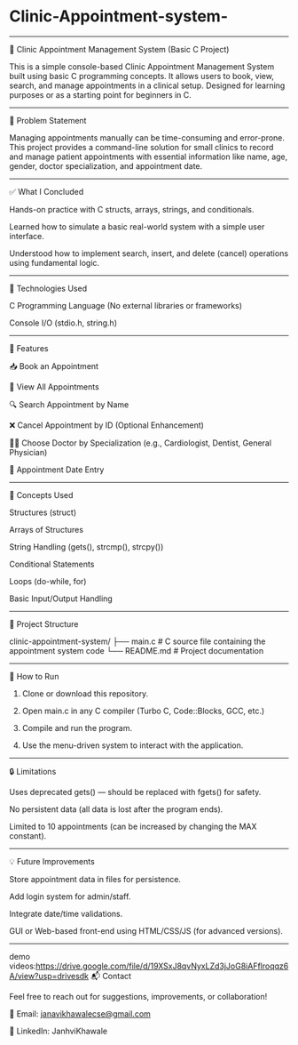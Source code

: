 # Clinic-Appointment-system-
---

🏥 Clinic Appointment Management System (Basic C Project)

This is a simple console-based Clinic Appointment Management System built using basic C programming concepts. It allows users to book, view, search, and manage appointments in a clinical setup. Designed for learning purposes or as a starting point for beginners in C.


---

📌 Problem Statement

Managing appointments manually can be time-consuming and error-prone. This project provides a command-line solution for small clinics to record and manage patient appointments with essential information like name, age, gender, doctor specialization, and appointment date.


---

✅ What I Concluded

Hands-on practice with C structs, arrays, strings, and conditionals.

Learned how to simulate a basic real-world system with a simple user interface.

Understood how to implement search, insert, and delete (cancel) operations using fundamental logic.



---

🔧 Technologies Used

C Programming Language (No external libraries or frameworks)

Console I/O (stdio.h, string.h)



---

📄 Features

📥 Book an Appointment

📃 View All Appointments

🔍 Search Appointment by Name

❌ Cancel Appointment by ID (Optional Enhancement)

👨‍⚕️ Choose Doctor by Specialization (e.g., Cardiologist, Dentist, General Physician)

📅 Appointment Date Entry



---

🧠 Concepts Used

Structures (struct)

Arrays of Structures

String Handling (gets(), strcmp(), strcpy())

Conditional Statements

Loops (do-while, for)

Basic Input/Output Handling



---

📁 Project Structure

clinic-appointment-system/
├── main.c        # C source file containing the appointment system code
└── README.md     # Project documentation


---

🚀 How to Run

1. Clone or download this repository.


2. Open main.c in any C compiler (Turbo C, Code::Blocks, GCC, etc.)


3. Compile and run the program.


4. Use the menu-driven system to interact with the application.




---

🔒 Limitations

Uses deprecated gets() — should be replaced with fgets() for safety.

No persistent data (all data is lost after the program ends).

Limited to 10 appointments (can be increased by changing the MAX constant).



---

💡 Future Improvements

Store appointment data in files for persistence.

Add login system for admin/staff.

Integrate date/time validations.

GUI or Web-based front-end using HTML/CSS/JS (for advanced versions).



---
demo videos:https://drive.google.com/file/d/19XSxJ8qvNyxLZd3jJoG8iAFflroqqz6A/view?usp=drivesdk
📬 Contact

Feel free to reach out for suggestions, improvements, or collaboration!

📧 Email: janavikhawalecse@gmail.com

🔗 LinkedIn: JanhviKhawale
